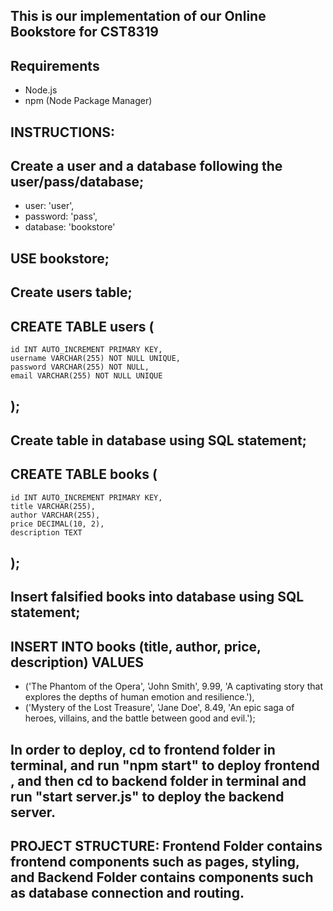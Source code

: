 ## This is our implementation of our Online Bookstore for CST8319

## Requirements
- Node.js
- npm (Node Package Manager)

## INSTRUCTIONS:

## Create a user and a database following the user/pass/database;
  - user: 'user',
  - password: 'pass',
  - database: 'bookstore'

## USE bookstore;

## Create users table; 
## CREATE TABLE users (
    id INT AUTO_INCREMENT PRIMARY KEY,
    username VARCHAR(255) NOT NULL UNIQUE,
    password VARCHAR(255) NOT NULL,
    email VARCHAR(255) NOT NULL UNIQUE
## );


## Create table in database using SQL statement;
## CREATE TABLE books (
    id INT AUTO_INCREMENT PRIMARY KEY,
    title VARCHAR(255),
    author VARCHAR(255),
    price DECIMAL(10, 2),
    description TEXT
## );

## Insert falsified books into database using SQL statement;

## INSERT INTO books (title, author, price, description) VALUES
- ('The Phantom of the Opera', 'John Smith', 9.99, 'A captivating story that explores the depths of human emotion and resilience.'),
- ('Mystery of the Lost Treasure', 'Jane Doe', 8.49, 'An epic saga of heroes, villains, and the battle between good and evil.');

## In order to deploy, cd to frontend folder in terminal, and run "npm start" to deploy frontend , and then cd to backend folder in terminal and run "start server.js" to deploy the backend server.

## PROJECT STRUCTURE: Frontend Folder contains frontend components such as pages, styling, and Backend Folder contains components such as database connection and routing. 
